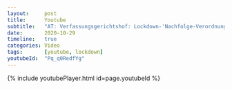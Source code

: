 ```yaml
---
layout:     post
title:      Youtube
subtitle:   "AT: Verfassungsgerichtshof: Lockdown-'Nachfolge-Verordnungen' verfassungswidrig!"
date:       2020-10-29
timeline:   true
categories: Video
tags:       [youtube, lockdown]
youtubeId:  "Pq_q0RedfYg"
---
```


{% include youtubePlayer.html id=page.youtubeId %}
